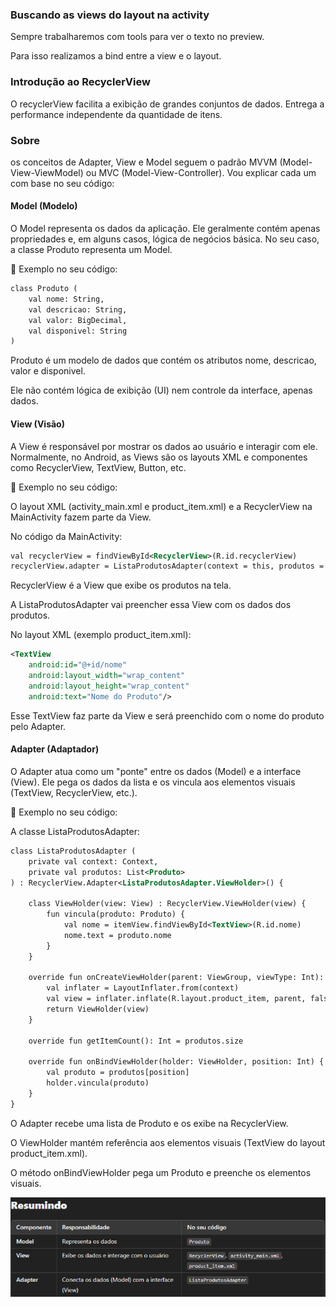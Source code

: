 ### Buscando as views do layout na activity

Sempre trabalharemos com tools para ver o texto no preview.

Para isso realizamos a bind entre a view e o layout.

### Introdução ao RecyclerView

O recyclerView facilita a exibição de grandes conjuntos de dados. Entrega a performance independente da quantidade de itens.

### Sobre

os conceitos de Adapter, View e Model seguem o padrão MVVM (Model-View-ViewModel) ou MVC (Model-View-Controller). Vou explicar cada um com base no seu código:

#### Model (Modelo)

O Model representa os dados da aplicação. Ele geralmente contém apenas propriedades e, em alguns casos, lógica de negócios básica. No seu caso, a classe Produto representa um Model.

📌 Exemplo no seu código:

```xml
class Produto (
    val nome: String,
    val descricao: String,
    val valor: BigDecimal,
    val disponivel: String
)
```

Produto é um modelo de dados que contém os atributos nome, descricao, valor e disponivel.

Ele não contém lógica de exibição (UI) nem controle da interface, apenas dados.

#### View (Visão)

A View é responsável por mostrar os dados ao usuário e interagir com ele. Normalmente, no Android, as Views são os layouts XML e componentes como RecyclerView, TextView, Button, etc.

📌 Exemplo no seu código:

O layout XML (activity_main.xml e product_item.xml) e a RecyclerView na MainActivity fazem parte da View.

No código da MainActivity:

```xml
val recyclerView = findViewById<RecyclerView>(R.id.recyclerView)
recyclerView.adapter = ListaProdutosAdapter(context = this, produtos = listOf( /* Lista de Produtos */ ))
```

RecyclerView é a View que exibe os produtos na tela.

A ListaProdutosAdapter vai preencher essa View com os dados dos produtos.

No layout XML (exemplo product_item.xml):

```xml
<TextView
    android:id="@+id/nome"
    android:layout_width="wrap_content"
    android:layout_height="wrap_content"
    android:text="Nome do Produto"/>
```

Esse TextView faz parte da View e será preenchido com o nome do produto pelo Adapter.

####  Adapter (Adaptador)

O Adapter atua como um "ponte" entre os dados (Model) e a interface (View). Ele pega os dados da lista e os vincula aos elementos visuais (TextView, RecyclerView, etc.).

📌 Exemplo no seu código:

A classe ListaProdutosAdapter:

```xml
class ListaProdutosAdapter (
    private val context: Context,
    private val produtos: List<Produto>
) : RecyclerView.Adapter<ListaProdutosAdapter.ViewHolder>() {

    class ViewHolder(view: View) : RecyclerView.ViewHolder(view) {
        fun vincula(produto: Produto) {
            val nome = itemView.findViewById<TextView>(R.id.nome)
            nome.text = produto.nome
        }
    }

    override fun onCreateViewHolder(parent: ViewGroup, viewType: Int): ViewHolder {
        val inflater = LayoutInflater.from(context)
        val view = inflater.inflate(R.layout.product_item, parent, false)
        return ViewHolder(view)
    }

    override fun getItemCount(): Int = produtos.size

    override fun onBindViewHolder(holder: ViewHolder, position: Int) {
        val produto = produtos[position]
        holder.vincula(produto)
    }
}
```

O Adapter recebe uma lista de Produto e os exibe na RecyclerView.

O ViewHolder mantém referência aos elementos visuais (TextView do layout product_item.xml).

O método onBindViewHolder pega um Produto e preenche os elementos visuais.

![alt text](resume.png)